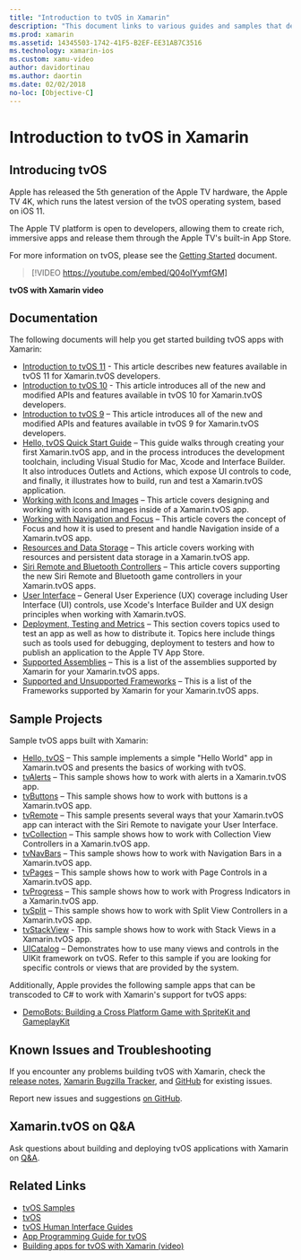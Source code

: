 ```yaml
---
title: "Introduction to tvOS in Xamarin"
description: "This document links to various guides and samples that demonstrate how to build tvOS apps with Xamarin. The guides discuss various features such as user interface development, data storage, icons, and more."
ms.prod: xamarin
ms.assetid: 14345503-1742-41F5-B2EF-EE31AB7C3516
ms.technology: xamarin-ios
ms.custom: xamu-video
author: davidortinau
ms.author: daortin
ms.date: 02/02/2018
no-loc: [Objective-C]
---
```


# Introduction to tvOS in Xamarin

## Introducing tvOS

Apple has released the 5th generation of the Apple TV hardware, the Apple TV 4K, which runs the latest version of the tvOS operating system, based on iOS 11.

The Apple TV platform is open to developers, allowing them to create rich, immersive apps and release them through the Apple TV's built-in App Store.

For more information on tvOS, please see the [Getting Started](~/ios/tvos/get-started/index.md) document.

> [!VIDEO https://youtube.com/embed/Q04oIYymfGM]

**tvOS with Xamarin video**

## Documentation

The following documents will help you get started building tvOS apps with Xamarin:

- [Introduction to tvOS 11](~/ios/tvos/platform/introduction-to-tvos11.md) - This article describes new features available in tvOS 11 for Xamarin.tvOS developers.
- [Introduction to tvOS 10](~/ios/tvos/platform/introduction-to-tvos10/index.md) - This article introduces all of the new and modified APIs and features available in tvOS 10 for Xamarin.tvOS developers.
- [Introduction to tvOS 9](~/ios/tvos/platform/tvos9.md) – This article introduces all of the new and modified APIs and features available in tvOS 9 for Xamarin.tvOS developers.
- [Hello, tvOS Quick Start Guide](~/ios/tvos/get-started/hello-tvos.md) – This guide walks through creating your first Xamarin.tvOS app, and in the process introduces the development toolchain, including Visual Studio for Mac, Xcode and Interface Builder. It also introduces Outlets and Actions, which expose UI controls to code, and finally, it illustrates how to build, run and test a Xamarin.tvOS application.
- [Working with Icons and Images](~/ios/tvos/app-fundamentals/icons-images.md) – This article covers designing and working with icons and images inside of a Xamarin.tvOS app.
- [Working with Navigation and Focus](~/ios/tvos/app-fundamentals/navigation-focus.md) – This article covers the concept of Focus and how it is used to present and handle Navigation inside of a Xamarin.tvOS app.
- [Resources and Data Storage](~/ios/tvos/app-fundamentals/resources-data-storage.md) – This article covers working with resources and persistent data storage in a Xamarin.tvOS app.
- [Siri Remote and Bluetooth Controllers](~/ios/tvos/platform/remote-bluetooth.md) – This article covers supporting the new Siri Remote and Bluetooth game controllers in your Xamarin.tvOS apps.
- [User Interface](~/ios/tvos/user-interface/index.md) – General User Experience (UX) coverage including User Interface (UI) controls, use Xcode's Interface Builder and UX design principles when working with Xamarin.tvOS.
- [Deployment, Testing and Metrics](~/ios/tvos/deploy-test/index.md) – This section covers topics used to test an app as well as how to distribute it. Topics here include things such as tools used for debugging, deployment to testers and how to publish an application to the Apple TV App Store.
- [Supported Assemblies](~/ios/tvos/internals/assemblies.md) – This is a list of the assemblies supported by Xamarin for your Xamarin.tvOS apps.
- [Supported and Unsupported Frameworks](~/ios/tvos/internals/frameworks.md) – This is a list of the Frameworks supported by Xamarin for your Xamarin.tvOS apps.

## Sample Projects

Sample tvOS apps built with Xamarin:

- [Hello, tvOS](/samples/xamarin/ios-samples/tvos-hello-tvos) – This sample implements a simple "Hello World" app in Xamarin.tvOS and presents the basics of working with tvOS.
- [tvAlerts](/samples/xamarin/ios-samples/tvos-tvalerts) – This sample shows how to work with alerts in a Xamarin.tvOS app.
- [tvButtons](/samples/xamarin/ios-samples/tvos-tvbuttons) – This sample shows how to work with buttons is a Xamarin.tvOS app.
- [tvRemote](/samples/xamarin/ios-samples/tvos-tvremote) – This sample presents several ways that your Xamarin.tvOS app can interact with the Siri Remote to navigate your User Interface.
- [tvCollection](/samples/xamarin/ios-samples/tvos-tvcollection) – This sample shows how to work with Collection View Controllers in a Xamarin.tvOS app.
- [tvNavBars](/samples/xamarin/ios-samples/tvos-tvnavbars) – This sample shows how to work with Navigation Bars in a Xamarin.tvOS app.
- [tvPages](/samples/xamarin/ios-samples/tvos-tvpages) – This sample shows how to work with Page Controls in a Xamarin.tvOS app.
- [tvProgress](/samples/xamarin/ios-samples/tvos-tvprogress) – This sample shows how to work with Progress Indicators in a Xamarin.tvOS app.
- [tvSplit](/samples/xamarin/ios-samples/tvos-tvsplit) – This sample shows how to work with Split View Controllers in a Xamarin.tvOS app.
- [tvStackView](/samples/xamarin/ios-samples/tvos-tvstackview) - This sample shows how to work with Stack Views in a Xamarin.tvOS app.
- [UICatalog](/samples/xamarin/ios-samples/tvos-uicatalog) – Demonstrates how to use many views and controls in the UIKit framework on tvOS. Refer to this sample if you are looking for specific controls or views that are provided by the system.

Additionally, Apple provides the following sample apps that can be transcoded to C# to work with Xamarin's support for tvOS apps:

- [DemoBots: Building a Cross Platform Game with SpriteKit and GameplayKit](https://developer.apple.com/library/prerelease/tvos/samplecode/DemoBots/)

## Known Issues and Troubleshooting

If you encounter any problems building tvOS with Xamarin, check the [release notes](/xamarin/ios/release-notes/), [Xamarin Bugzilla Tracker](https://bugzilla.xamarin.com/), and [GitHub](https://github.com/xamarin/xamarin-macios/issues) for existing issues.

Report new issues and suggestions [on GitHub](https://github.com/xamarin/xamarin-macios/issues).

## Xamarin.tvOS on Q&A 

Ask questions about building and deploying tvOS applications with Xamarin on [Q&A](/answers/topics/dotnet-tvos.html).

## Related Links

- [tvOS Samples](/samples/browse/?products=xamarin&term=Xamarin.iOS%2btvOS)
- [tvOS](https://developer.apple.com/tvos/)
- [tvOS Human Interface Guides](https://developer.apple.com/tvos/human-interface-guidelines/)
- [App Programming Guide for tvOS](https://developer.apple.com/library/prerelease/tvos/documentation/General/Conceptual/AppleTV_PG/)
- [Building apps for tvOS with Xamarin (video)](https://university.xamarin.com/lightninglectures/tvos-with-xamarin)
